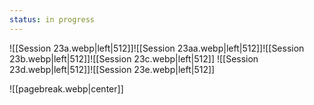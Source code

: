 ```yaml
---
status: in progress
---
```

![[Session 23a.webp|left|512]]![[Session 23aa.webp|left|512]]![[Session 23b.webp|left|512]]![[Session 23c.webp|left|512]]
![[Session 23d.webp|left|512]]![[Session 23e.webp|left|512]]

![[pagebreak.webp|center]]

